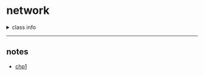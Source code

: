 # network

<details>
  <summary>class info</summary>

## scoring

* exam 40, 40 
* hw(problems, review) 10 
* being late up to 4 is fine

### syllabus

* Application layer protocol
* Transport layer protocol

<hr>

* Network layer protocol
* Link, physical layer protocol
* Mobile network

</details>

<hr/>

## notes

* [chp1](https://github.com/100sun/network/blob/master/SN_chp1.md)
